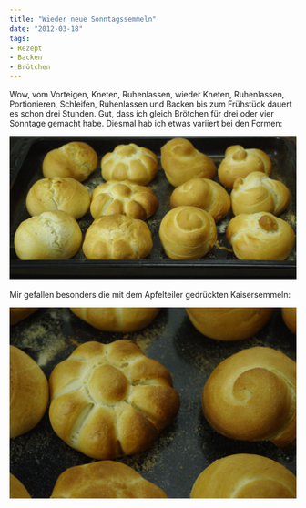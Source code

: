 ```yaml
---
title: "Wieder neue Sonntagssemmeln"
date: "2012-03-18" 
tags:
- Rezept
- Backen
- Brötchen
---
```


Wow, vom Vorteigen, Kneten, Ruhenlassen, wieder Kneten, Ruhenlassen, Portionieren, Schleifen, Ruhenlassen und Backen bis zum Frühstück dauert es schon drei Stunden. Gut, dass ich gleich Brötchen für drei oder vier Sonntage gemacht habe. Diesmal hab ich etwas variiert bei den Formen:

[![](images/imgp8702.jpg "Brötchenvariationen1")](http://apfeleimer.wordpress.com/2012/03/18/wieder-neue-sonntagssemmeln/imgp8702/)

Mir gefallen besonders die mit dem Apfelteiler gedrückten Kaisersemmeln:

[![](images/imgp8703.jpg "Brötchenvariationen2")](http://apfeleimer.wordpress.com/2012/03/18/wieder-neue-sonntagssemmeln/imgp8703/)
